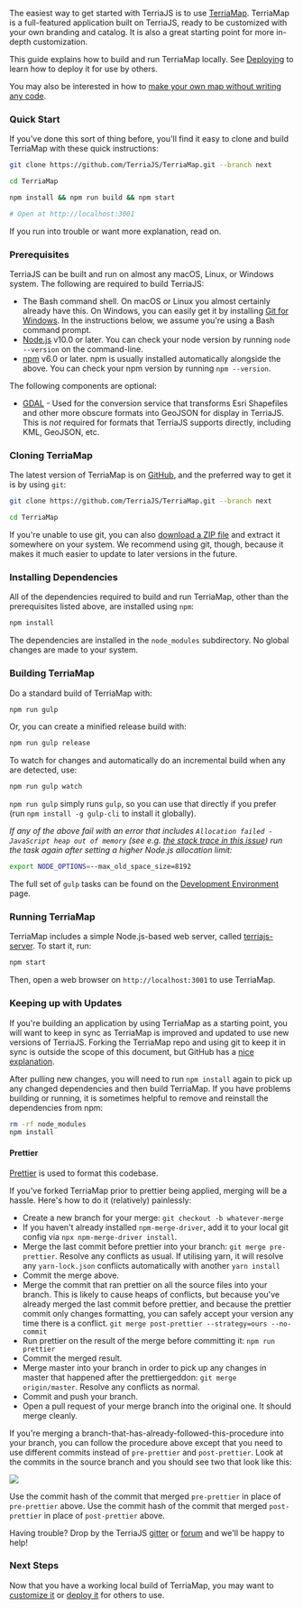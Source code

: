 The easiest way to get started with TerriaJS is to use [TerriaMap](https://github.com/TerriaJS/TerriaMap).  TerriaMap is a full-featured application built on TerriaJS, ready to be customized with your own branding and catalog.  It is also a great starting point for more in-depth customization.

This guide explains how to build and run TerriaMap locally.  See [Deploying](deploying) to learn how to deploy it for use by others.

You may also be interested in how to [make your own map without writing any code](http://stevebennett.me/2015/07/02/your-own-personal-national-map-with-terriajs-no-coding-and-nothing-to-deploy/).

### Quick Start

If you've done this sort of thing before, you'll find it easy to clone and build TerriaMap with these quick instructions:

```bash
git clone https://github.com/TerriaJS/TerriaMap.git --branch next

cd TerriaMap

npm install && npm run build && npm start

# Open at http://localhost:3001
```

If you run into trouble or want more explanation, read on.

### Prerequisites

TerriaJS can be built and run on almost any macOS, Linux, or Windows system.  The following are required to build TerriaJS:

* The Bash command shell. On macOS or Linux you almost certainly already have this. On Windows, you can easily get it by installing [Git for Windows](https://gitforwindows.org/). In the instructions below, we assume you're using a Bash command prompt.
* [Node.js](https://nodejs.org) v10.0 or later.  You can check your node version by running `node --version` on the command-line.
* [npm](https://www.npmjs.com/) v6.0 or later.  npm is usually installed automatically alongside the above.  You can check your npm version by running `npm --version`.

The following components are optional:

* [GDAL](http://www.gdal.org/) - Used for the conversion service that transforms Esri Shapefiles and other more obscure formats into GeoJSON for display in TerriaJS.  This is _not_ required for formats that TerriaJS supports directly, including KML, GeoJSON, etc.

### Cloning TerriaMap

The latest version of TerriaMap is on [GitHub](https://github.com), and the preferred way to get it is by using `git`:

```bash
git clone https://github.com/TerriaJS/TerriaMap.git --branch next

cd TerriaMap
```

If you're unable to use git, you can also [download a ZIP file](https://github.com/TerriaJS/TerriaMap/archive/next.zip) and extract it somewhere on your system.  We recommend using git, though, because it makes it much easier to update to later versions in the future.

### Installing Dependencies

All of the dependencies required to build and run TerriaMap, other than the prerequisites listed above, are installed using `npm`:

```bash
npm install
```

The dependencies are installed in the `node_modules` subdirectory.  No global changes are made to your system.

### Building TerriaMap

Do a standard build of TerriaMap with:

```bash
npm run gulp
```

Or, you can create a minified release build with:

```bash
npm run gulp release
```

To watch for changes and automatically do an incremental build when any are detected, use:

```bash
npm run gulp watch
```

`npm run gulp` simply runs `gulp`, so you can use that directly if you prefer (run `npm install -g gulp-cli` to install it globally).

_If any of the above fail with an error that includes `Allocation failed - JavaScript heap out of memory` (see e.g. [the stack trace in this issue](https://github.com/TerriaJS/TerriaMap/issues/374)) run the task again after setting a higher Node.js allocation limit:_
```bash
export NODE_OPTIONS=--max_old_space_size=8192
```

The full set of `gulp` tasks can be found on the [Development Environment](contributing/development-environment.md#terriamap-gulp-tasks) page.

### Running TerriaMap

TerriaMap includes a simple Node.js-based web server, called [terriajs-server](https://github.com/TerriaJS/terriajs-server).  To start it, run:

```bash
npm start
```

Then, open a web browser on `http://localhost:3001` to use TerriaMap.

### Keeping up with Updates

If you're building an application by using TerriaMap as a starting point, you will want to keep in sync as TerriaMap is improved and updated to use new versions of TerriaJS.  Forking the TerriaMap repo and using git to keep it in sync is outside the scope of this document, but GitHub has a [nice explanation](https://help.github.com/articles/fork-a-repo/).

After pulling new changes, you will need to run `npm install` again to pick up any changed dependencies and then build TerriaMap.  If you have problems building or running, it is sometimes helpful to remove and reinstall the dependencies from npm:

```bash
rm -rf node_modules
npm install
```

#### Prettier

[Prettier](https://prettier.io/) is used to format this codebase.

If you've forked TerriaMap prior to prettier being applied, merging will be a hassle. Here's how to do it (relatively) painlessly:

* Create a new branch for your merge: `git checkout -b whatever-merge`
* If you haven't already installed `npm-merge-driver`, add it to your local git config via `npx npm-merge-driver install`.
* Merge the last commit before prettier into your branch: `git merge pre-prettier`. Resolve any conflicts as usual. If utilising yarn, it will resolve any `yarn-lock.json` conflicts automatically with another `yarn install`
* Commit the merge above.
* Merge the commit that ran prettier on all the source files into your branch. This is likely to cause heaps of conflicts, but because you've already merged the last commit before prettier, and because the prettier commit only changes formatting, you can safely accept your version any time there is a conflict. `git merge post-prettier --strategy=ours --no-commit`
* Run prettier on the result of the merge before committing it: `npm run prettier`
* Commit the merged result.
* Merge master into your branch in order to pick up any changes in master that happened after the prettiergeddon: `git merge origin/master`. Resolve any conflicts as normal.
* Commit and push your branch.
* Open a pull request of your merge branch into the original one. It should merge cleanly.

If you're merging a branch-that-has-already-followed-this-procedure into your branch, you can follow the procedure above except that you need to use different commits instead of `pre-prettier` and `post-prettier`. Look at the commits in the source branch and you should see two that look like this:

<img src="../contributing/img/prettier-commits.png" />

Use the commit hash of the commit that merged `pre-prettier` in place of `pre-prettier` above. Use the commit hash of the commit that merged `post-prettier` in place of `post-prettier` above.

Having trouble? Drop by the TerriaJS [gitter](https://gitter.im/TerriaJS/terriajs) or [forum](https://groups.google.com/forum/#!forum/terriajs) and we'll be happy to help!

### Next Steps

Now that you have a working local build of TerriaMap, you may want to [customize it](customizing) or [deploy it](deploying) for others to use.
